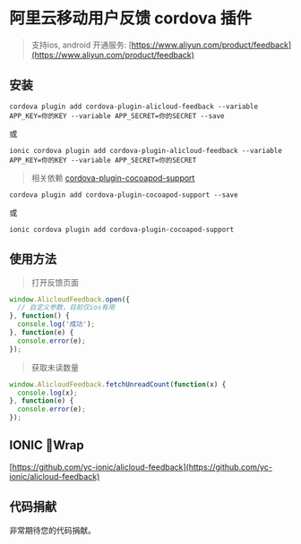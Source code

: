 # 阿里云移动用户反馈 cordova 插件

> 支持ios, android
开通服务: [https://www.aliyun.com/product/feedback](https://www.aliyun.com/product/feedback)

## 安装

```
cordova plugin add cordova-plugin-alicloud-feedback --variable APP_KEY=你的KEY --variable APP_SECRET=你的SECRET --save
```
或
```
ionic cordova plugin add cordova-plugin-alicloud-feedback --variable APP_KEY=你的KEY --variable APP_SECRET=你的SECRET
```

> 相关依赖
[cordova-plugin-cocoapod-support](https://www.npmjs.com/package/cordova-plugin-cocoapod-support)
```
cordova plugin add cordova-plugin-cocoapod-support --save
```
或
```
ionic cordova plugin add cordova-plugin-cocoapod-support
```

## 使用方法
>打开反馈页面
```js
window.AlicloudFeedback.open({
  // 自定义参数，目前仅ios有用
}, function() {
  console.log('成功');
}, function(e) {
  console.error(e);
});

```
> 获取未读数量
```js
window.AlicloudFeedback.fetchUnreadCount(function(x) {
  console.log(x);
}, function(e) {
  console.error(e);
});
```

## IONIC Wrap
[https://github.com/yc-ionic/alicloud-feedback](https://github.com/yc-ionic/alicloud-feedback)

## 代码捐献

非常期待您的代码捐献。